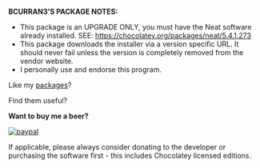 **BCURRAN3'S PACKAGE NOTES:**

* This package is an UPGRADE ONLY, you must have the Neat software already installed. SEE: https://chocolatey.org/packages/neat/5.4.1.273
* This package downloads the installer via a version specific URL. It should never fail unless the version is completely removed from the vendor website.
* I personally use and endorse this program.

Like my [packages](https://chocolatey.org/profiles/bcurran3)? 

Find them useful?

**Want to buy me a beer?**

[![paypal](https://www.paypalobjects.com/en_US/i/btn/btn_donateCC_LG.gif)](https://www.paypal.com/cgi-bin/webscr?cmd=_s-xclick&hosted_button_id=4ECL3UCG5CGB6)

If applicable, please always consider donating to the developer or purchasing the software first - this includes Chocolatey licensed editions. 



